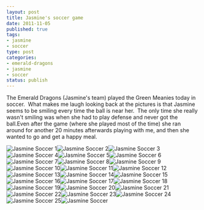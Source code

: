 ```yaml
--- 
layout: post
title: Jasmine's soccer game
date: 2011-11-05
published: true
tags: 
- jasmine
- soccer
type: post
categories: 
- emerald-dragons
- jasmine
- soccer
status: publish
---
```

The Emerald Dragons (Jasmine's team) played the Green Meanies today in soccer.  What makes me laugh looking back at the pictures is that Jasmine seems to be smiling every time the ball is near her.  The only time she really wasn't smiling was when she had to play defense and never got the ball.Even after the game (where she played most of the time) she ran around for another 20 minutes afterwards playing with me, and then she wanted to go and get a happy meal.

![Jasmine Soccer  1](http://eick.us/files/2011/11/Jasmine-Soccer-1.jpg)![Jasmine Soccer  2](http://eick.us/files/2011/11/Jasmine-Soccer-2.jpg)![Jasmine Soccer  3](http://eick.us/files/2011/11/Jasmine-Soccer-3.jpg)![Jasmine Soccer  4](http://eick.us/files/2011/11/Jasmine-Soccer-4.jpg)![Jasmine Soccer  5](http://eick.us/files/2011/11/Jasmine-Soccer-5.jpg)![Jasmine Soccer  6](http://eick.us/files/2011/11/Jasmine-Soccer-6.jpg)![Jasmine Soccer  7](http://eick.us/files/2011/11/Jasmine-Soccer-7.jpg)![Jasmine Soccer  8](http://eick.us/files/2011/11/Jasmine-Soccer-8.jpg)![Jasmine Soccer  9](http://eick.us/files/2011/11/Jasmine-Soccer-9.jpg)![Jasmine Soccer  10](http://eick.us/files/2011/11/Jasmine-Soccer-10.jpg)![Jasmine Soccer  11](http://eick.us/files/2011/11/Jasmine-Soccer-11.jpg)![Jasmine Soccer  12](http://eick.us/files/2011/11/Jasmine-Soccer-12.jpg)![Jasmine Soccer  13](http://eick.us/files/2011/11/Jasmine-Soccer-13.jpg)![Jasmine Soccer  14](http://eick.us/files/2011/11/Jasmine-Soccer-14.jpg)![Jasmine Soccer  15](http://eick.us/files/2011/11/Jasmine-Soccer-15.jpg)![Jasmine Soccer  16](http://eick.us/files/2011/11/Jasmine-Soccer-16.jpg)![Jasmine Soccer  17](http://eick.us/files/2011/11/Jasmine-Soccer-17.jpg)![Jasmine Soccer  18](http://eick.us/files/2011/11/Jasmine-Soccer-18.jpg)![Jasmine Soccer  19](http://eick.us/files/2011/11/Jasmine-Soccer-19.jpg)![Jasmine Soccer  20](http://eick.us/files/2011/11/Jasmine-Soccer-20.jpg)![Jasmine Soccer  21](http://eick.us/files/2011/11/Jasmine-Soccer-21.jpg)![Jasmine Soccer  22](http://eick.us/files/2011/11/Jasmine-Soccer-22.jpg)![Jasmine Soccer  23](http://eick.us/files/2011/11/Jasmine-Soccer-23.jpg)![Jasmine Soccer  24](http://eick.us/files/2011/11/Jasmine-Soccer-24.jpg)![Jasmine Soccer  25](http://eick.us/files/2011/11/Jasmine-Soccer-25.jpg)![Jasmine Soccer](http://eick.us/files/2011/11/Jasmine-Soccer.jpg)
